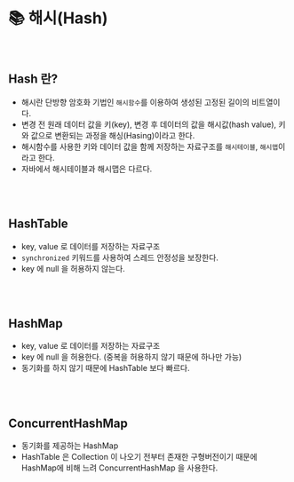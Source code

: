 # 📚 해시(Hash)

</br>

## Hash 란?
- 해시란 단방향 암호화 기법인 `해시함수`를 이용하여 생성된 고정된 길이의 비트열이다.
- 변경 전 원래 데이터 값을 키(key), 변경 후 데이터의 값을 해시값(hash value), 키와 값으로 변환되는 과정을 해싱(Hasing)이라고 한다.
- 해시함수를 사용한 키와 데이터 값을 함께 저장하는 자료구조를 `해시테이블`, `해시맵`이라고 한다.
- 자바에서 해시테이블과 해시맵은 다르다.

</br></br>

## HashTable
- key, value 로 데이터를 저장하는 자료구조
- `synchronized` 키워드를 사용하여 스레드 안정성을 보장한다.
- key 에 null 을 허용하지 않는다.

</br></br>

## HashMap
- key, value 로 데이터를 저장하는 자료구조
- key 에 null 을 허용한다. (중복을 허용하지 않기 때문에 하나만 가능)
- 동기화를 하지 않기 때문에 HashTable 보다 빠르다.

</br></br>

## ConcurrentHashMap
- 동기화를 제공하는 HashMap
- HashTable 은 Collection 이 나오기 전부터 존재한 구형버전이기 때문에 HashMap에 비해 느려 ConcurrentHashMap 을 사용한다.

